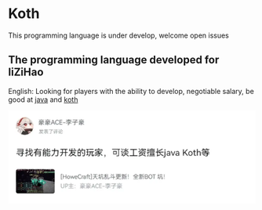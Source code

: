 # Koth

This programming language is under develop, welcome open issues

## The programming language developed for liZiHao

English: Looking for players with the ability to develop, negotiable salary, be good at [java](https://openjdk.org) and [koth](https://github.com/cubewhy/KothLanguage)

![lzh-koth](.github/images/dev-for-lzh.png)
